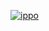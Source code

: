 [![ippo](https://www.tiktok.com/@sonaasta/video/7386285182162078982?is_from_webapp=1&sender_device=pc)](https://github.com/abdulraheem7/<ippo>/blob/main/ssstik.io_1720400397817.mp4)
